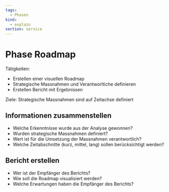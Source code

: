 ```yaml
---
tags:
  - Phasen
kind:
  - explain
section: service
---
```


# Phase Roadmap

Tätigkeiten:

- Erstellen einer visuellen Roadmap
- Strategische Massnahmen und Verantworltiche definieren
- Erstellen Bericht mit Ergebnissen

Ziele: Strategische Massnahmen sind auf Zeitachse definiert

## Informationen zusammenstellen

- Welche Erkenntnisse wurde aus der Analyse gewonnen?
- Wurden strategische Massnahmen definiert?
- Wert ist für die Umsetzung der Massnahmen verantwortlich?
- Welche Zeitabschnitte (kurz, mittel, lang) sollen berücksichtigt werden?

## Bericht erstellen

- Wer ist der Empfänger des Berichts?
- Wie soll die Roadmap visualisiert werden?
- Welche Erwartungen haben die Empfänger des Berichts?
